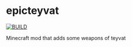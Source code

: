 # epicteyvat

[![BUILD](https://github.com/YassaaaTU/epicteyvat/actions/workflows/gradle-publish.yml/badge.svg)](https://github.com/YassaaaTU/epicteyvat/actions/workflows/gradle-publish.yml)

Minecraft mod that adds some weapons of teyvat
